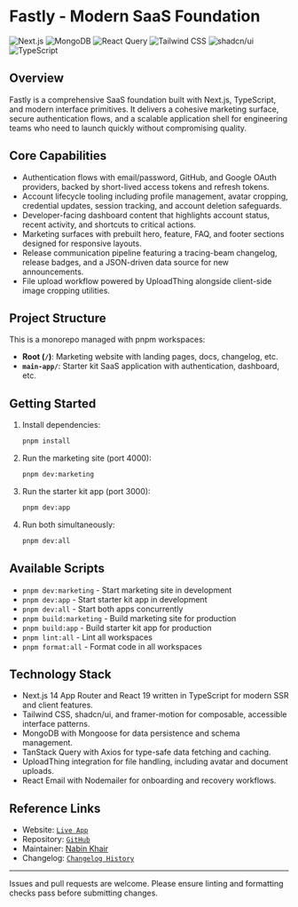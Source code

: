 # Fastly - Modern SaaS Foundation

![Next.js](https://img.shields.io/badge/Next.js-000000?logo=nextdotjs&logoColor=white)
![MongoDB](https://img.shields.io/badge/MongoDB-47A248?logo=mongodb&logoColor=white)
![React Query](https://img.shields.io/badge/React%20Query-FF4154?logo=reactquery&logoColor=white)
![Tailwind CSS](https://img.shields.io/badge/Tailwind%20CSS-0EA5E9?logo=tailwindcss&logoColor=white)
![shadcn/ui](https://img.shields.io/badge/shadcn%2Fui-08090A?logo=shadcnui&logoColor=white)
![TypeScript](https://img.shields.io/badge/TypeScript-3178C6?logo=typescript&logoColor=white)

## Overview

Fastly is a comprehensive SaaS foundation built with Next.js, TypeScript, and modern interface primitives. It delivers a cohesive marketing surface, secure authentication flows, and a scalable application shell for engineering teams who need to launch quickly without compromising quality.

## Core Capabilities

- Authentication flows with email/password, GitHub, and Google OAuth providers, backed by short-lived access tokens and refresh tokens.
- Account lifecycle tooling including profile management, avatar cropping, credential updates, session tracking, and account deletion safeguards.
- Developer-facing dashboard content that highlights account status, recent activity, and shortcuts to critical actions.
- Marketing surfaces with prebuilt hero, feature, FAQ, and footer sections designed for responsive layouts.
- Release communication pipeline featuring a tracing-beam changelog, release badges, and a JSON-driven data source for new announcements.
- File upload workflow powered by UploadThing alongside client-side image cropping utilities.

## Project Structure

This is a monorepo managed with pnpm workspaces:

- **Root (`/`)**: Marketing website with landing pages, docs, changelog, etc.
- **`main-app/`**: Starter kit SaaS application with authentication, dashboard, etc.

## Getting Started

1. Install dependencies:

   ```bash
   pnpm install
   ```

2. Run the marketing site (port 4000):

   ```bash
   pnpm dev:marketing
   ```

3. Run the starter kit app (port 3000):

   ```bash
   pnpm dev:app
   ```

4. Run both simultaneously:
   ```bash
   pnpm dev:all
   ```

## Available Scripts

- `pnpm dev:marketing` - Start marketing site in development
- `pnpm dev:app` - Start starter kit app in development
- `pnpm dev:all` - Start both apps concurrently
- `pnpm build:marketing` - Build marketing site for production
- `pnpm build:app` - Build starter kit app for production
- `pnpm lint:all` - Lint all workspaces
- `pnpm format:all` - Format code in all workspaces

## Technology Stack

- Next.js 14 App Router and React 19 written in TypeScript for modern SSR and client features.
- Tailwind CSS, shadcn/ui, and framer-motion for composable, accessible interface patterns.
- MongoDB with Mongoose for data persistence and schema management.
- TanStack Query with Axios for type-safe data fetching and caching.
- UploadThing integration for file handling, including avatar and document uploads.
- React Email with Nodemailer for onboarding and recovery workflows.

## Reference Links

- Website: [`Live App`](https://fastly.nabinkhair.com.np)
- Repository: [`GitHub`](https://github.com/nabinkhair42/fastly)
- Maintainer: [Nabin Khair](https://nabinkhair.com.np)
- Changelog: [`Changelog History`](https://fastly.nabinkhair.com.np/changelog)

---

Issues and pull requests are welcome. Please ensure linting and formatting checks pass before submitting changes.
